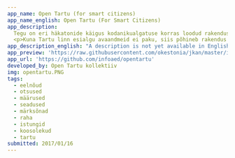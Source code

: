 ```yaml
---
app_name: Open Tartu (for smart citizens)
app_name_english: Open Tartu (For Smart Citizens)
app_description:
  Tegu on eri häkatonide käigus kodanikualgatuse korras loodud rakenduse prototüübiga, mis visualiseerib Tartu linna poolt tehtavate otsuste elutsüklit nende esitamisest kuni vastuvõtmiseni.</p>
  <p>Kuna Tartu linn esialgu avaandmeid ei paku, siis põhineb rakendus dokumendiregistrist skriptide abil kraabitud andmetel (ingl kl <a href="https://en.wikipedia.org/wiki/Data_scraping" rel="nofollow"><em>scraped data</em></a>). Rakenduse lähtekood on veebis vabalt kättesaadaval ning soovijad võivad seda edasi arendada elik mõnele teisele omavalitsusele kohandada.
app_description_english: "A description is not yet available in English"
app_preview: 'https://raw.githubusercontent.com/okestonia/jkan/master/img/opentartu.PNG'
app_url: 'https://github.com/infoaed/opentartu'
developed_by: Open Tartu kollektiiv
img: opentartu.PNG
tags:
  - eelnõud
  - otsused
  - määrused
  - seadused
  - märksõnad
  - raha
  - istungid
  - koosolekud
  - tartu
submitted: 2017/01/16
---
```

